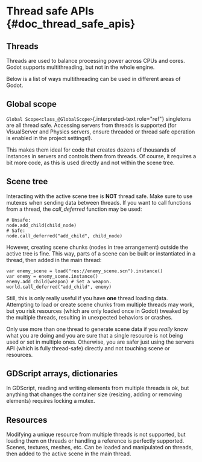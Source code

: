 Thread safe APIs {#doc_thread_safe_apis}
================

Threads
-------

Threads are used to balance processing power across CPUs and cores.
Godot supports multithreading, but not in the whole engine.

Below is a list of ways multithreading can be used in different areas of
Godot.

Global scope
------------

`Global Scope<class_@GlobalScope>`{.interpreted-text role="ref"}
singletons are all thread safe. Accessing servers from threads is
supported (for VisualServer and Physics servers, ensure threaded or
thread safe operation is enabled in the project settings!).

This makes them ideal for code that creates dozens of thousands of
instances in servers and controls them from threads. Of course, it
requires a bit more code, as this is used directly and not within the
scene tree.

Scene tree
----------

Interacting with the active scene tree is **NOT** thread safe. Make sure
to use mutexes when sending data between threads. If you want to call
functions from a thread, the *call\_deferred* function may be used:

    # Unsafe:
    node.add_child(child_node)
    # Safe:
    node.call_deferred("add_child", child_node)

However, creating scene chunks (nodes in tree arrangement) outside the
active tree is fine. This way, parts of a scene can be built or
instantiated in a thread, then added in the main thread:

    var enemy_scene = load("res://enemy_scene.scn").instance()
    var enemy = enemy_scene.instance()
    enemy.add_child(weapon) # Set a weapon.
    world.call_deferred("add_child", enemy)

Still, this is only really useful if you have **one** thread loading
data. Attempting to load or create scene chunks from multiple threads
may work, but you risk resources (which are only loaded once in Godot)
tweaked by the multiple threads, resulting in unexpected behaviors or
crashes.

Only use more than one thread to generate scene data if you *really*
know what you are doing and you are sure that a single resource is not
being used or set in multiple ones. Otherwise, you are safer just using
the servers API (which is fully thread-safe) directly and not touching
scene or resources.

GDScript arrays, dictionaries
-----------------------------

In GDScript, reading and writing elements from multiple threads is ok,
but anything that changes the container size (resizing, adding or
removing elements) requires locking a mutex.

Resources
---------

Modifying a unique resource from multiple threads is not supported, but
loading them on threads or handling a reference is perfectly supported.
Scenes, textures, meshes, etc. Can be loaded and manipulated on threads,
then added to the active scene in the main thread.

